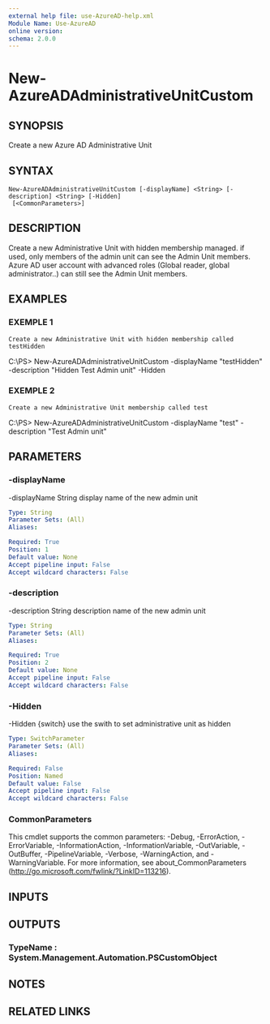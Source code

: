 ```yaml
---
external help file: use-AzureAD-help.xml
Module Name: Use-AzureAD
online version:
schema: 2.0.0
---
```


# New-AzureADAdministrativeUnitCustom

## SYNOPSIS
Create a new Azure AD Administrative Unit

## SYNTAX

```
New-AzureADAdministrativeUnitCustom [-displayName] <String> [-description] <String> [-Hidden]
 [<CommonParameters>]
```

## DESCRIPTION
Create a new Administrative Unit with hidden membership managed.
if used, only members of the admin unit can see the Admin Unit members.
Azure AD user account with advanced roles (Global reader, global administrator..) can still see the Admin Unit members.

## EXAMPLES

### EXEMPLE 1
```
Create a new Administrative Unit with hidden membership called testHidden
```

C:\PS\> New-AzureADAdministrativeUnitCustom -displayName "testHidden" -description "Hidden Test Admin unit" -Hidden

### EXEMPLE 2
```
Create a new Administrative Unit membership called test
```

C:\PS\> New-AzureADAdministrativeUnitCustom -displayName "test" -description "Test Admin unit"

## PARAMETERS

### -displayName
-displayName String
display name of the new admin unit

```yaml
Type: String
Parameter Sets: (All)
Aliases:

Required: True
Position: 1
Default value: None
Accept pipeline input: False
Accept wildcard characters: False
```

### -description
-description String
description name of the new admin unit

```yaml
Type: String
Parameter Sets: (All)
Aliases:

Required: True
Position: 2
Default value: None
Accept pipeline input: False
Accept wildcard characters: False
```

### -Hidden
-Hidden {switch}
use the swith to set administrative unit as hidden

```yaml
Type: SwitchParameter
Parameter Sets: (All)
Aliases:

Required: False
Position: Named
Default value: False
Accept pipeline input: False
Accept wildcard characters: False
```

### CommonParameters
This cmdlet supports the common parameters: -Debug, -ErrorAction, -ErrorVariable, -InformationAction, -InformationVariable, -OutVariable, -OutBuffer, -PipelineVariable, -Verbose, -WarningAction, and -WarningVariable.
For more information, see about_CommonParameters (http://go.microsoft.com/fwlink/?LinkID=113216).

## INPUTS

## OUTPUTS

### TypeName : System.Management.Automation.PSCustomObject
## NOTES

## RELATED LINKS
